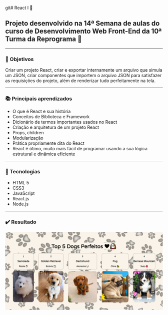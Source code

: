 git# React I :tada:
## Projeto desenvolvido na 14ª Semana de aulas do curso de Desenvolvimento Web Front-End da 10ª Turma da Reprograma :purple_heart:

---
### :dart: Objetivos 

Criar um projeto React, criar e exportar internamente um arquivo que simula um JSON, criar componentes que importem o arquivo JSON para satisfazer as requisições do projeto, além de renderizar tudo perfeitamente na tela.

---
### :books: Principais aprendizados

* O que é React e sua história
* Conceitos de Biblioteca e Framework
* Dicionário de termos importantes usados no React
* Criação e arquitetura de um projeto React 
* Props, children
* Modularização
* Prática propriamente dita do React
* React é ótimo, muito mais fácil de programar usando a sua lógica estrutural e dinâmica eficiente

---
### :robot: Tecnologias 

- HTML 5
- CSS3
- JavaScript
- React.js
- Node.js

---
### ✔️ Resultado

![img](./hello-react/src/assets/img/tela_final.png)


